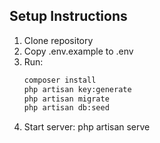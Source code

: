 ## Setup Instructions

1. Clone repository
2. Copy .env.example to .env
3. Run:
   ```bash
   composer install
   php artisan key:generate
   php artisan migrate
   php artisan db:seed

4. Start server: php artisan serve